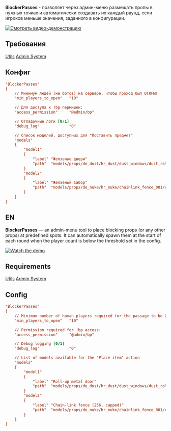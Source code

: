 **BlockerPasses** - позволяет через админ-меню размещать пропы в нужных точках и автоматически создавать их каждый раунд, если игроков меньше значения, заданного в конфигурации.

[![Смотреть видео-демонстрацию](https://img.youtube.com/vi/hdmTZiPLX0o/hqdefault.jpg)](https://youtu.be/hdmTZiPLX0o "Смотреть демо")

## Требования
[Utils](https://github.com/Pisex/cs2-menus/releases)
[Admin System](https://github.com/Pisex/cs2-admin_system/releases)

## Конфиг
```ini
"BlockerPasses"
{
	// Минимум людей (не ботов) на сервере, чтобы проход был ОТКРЫТ
	"min_players_to_open"	"10"

	// Для доступа к !bp пермишен:
	"access_permission"		"@admin/bp"

	// Отладочные логи [0/1]
	"debug_log"				"0"

	// Список моделей, доступных для "Поставить предмет"
	"models"
	{
		"model1"
		{
			"label" "Желзеные двери"
			"path"  "models/props/de_dust/hr_dust/dust_windows/dust_rollupdoor_96x128_surface_lod.vmdl"
		}
		"model2"
		{
			"label" "Желзеный забор"
			"path"  "models/props/de_nuke/hr_nuke/chainlink_fence_001/chainlink_fence_001_256_capped.vmdl"
		}
	}
}
```

## EN
**BlockerPasses** — an admin-menu tool to place blocking props (or any other props) at predefined spots. It can automatically spawn them at the start of each round when the player count is below the threshold set in the config.

[![Watch the demo](https://img.youtube.com/vi/hdmTZiPLX0o/hqdefault.jpg)](https://youtu.be/hdmTZiPLX0o "Watch the demo")

## Requirements
[Utils](https://github.com/Pisex/cs2-menus/releases)
[Admin System](https://github.com/Pisex/cs2-admin_system/releases)

## Config
```ini
"BlockerPasses"
{
	// Minimum number of human players required for the passage to be OPEN
	"min_players_to_open"	"10"

	// Permission required for !bp access:
	"access_permission"		"@admin/bp"

	// Debug logging [0/1]
	"debug_log"				"0"

	// List of models available for the "Place item" action
	"models"
	{
		"model1"
		{
			"label" "Roll-up metal door"
			"path"  "models/props/de_dust/hr_dust/dust_windows/dust_rollupdoor_96x128_surface_lod.vmdl"
		}
		"model2"
		{
			"label" "Chain-link fence (256, capped)"
			"path"  "models/props/de_nuke/hr_nuke/chainlink_fence_001/chainlink_fence_001_256_capped.vmdl"
		}
	}
}
